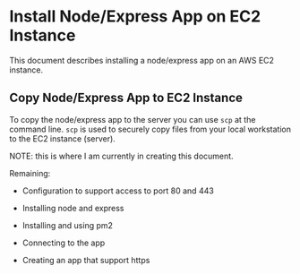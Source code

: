 # Install Node/Express App on EC2 Instance

This document describes installing a node/express app on an AWS EC2 instance.

## Copy Node/Express App to EC2 Instance

To copy the node/express app to the server you can use ```scp``` at the command line. ```scp``` is used to securely copy files from your local
workstation to the EC2 instance (server).








NOTE: this is where I am currently in creating this document.

Remaining:

* Configuration to support access to port 80 and 443

* Installing node and express

* Installing and using pm2

* Connecting to the app

* Creating an app that support https



